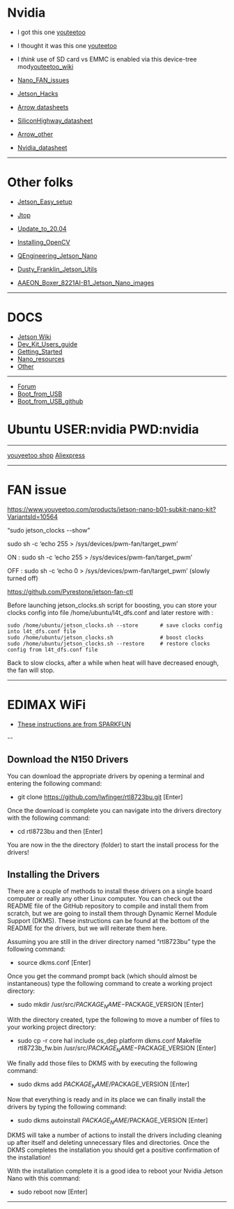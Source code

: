 # Nvidia

* I got this one [youteetoo](https://www.youyeetoo.com/products/jetson-nano-b01-subkit-nano-kit?VariantsId=10564)
* I thought it was this one [youteetoo](https://www.youyeetoo.com/blog/detail/jetson-nano-module-b-with-16g-emmc-nv0031-nv0030-35)
* I *think* use of SD card vs EMMC is enabled via this device-tree mod[youteetoo_wiki](https://wiki.youyeetoo.com/en/JETSON_NANO/Firmwareupdate)

* [Nano_FAN_issues](https://gr33nonline.wordpress.com/2022/07/04/jetson-nano-fan-issues/)
* [Jetson_Hacks](https://jetsonhacks.com/2019/10/10/jetson-nano-uart/)

* [Arrow datasheets](https://static6.arrow.com/aropdfconversion/d6d7d39921458360765c21faf5c22a3988a06ba9/jetson-nano-devkit-datasheet.pdf)
* [SiliconHighway_datasheet](https://siliconhighway.com/wp-content/gallery/jetson-nano-module-datasheet-us-1031771-r3-hr.pdf)
* [Arrow_other](https://www.arrow.com/en/products/945-13450-0000-000/nvidia)
* [Nvidia_datasheet](https://developer.nvidia.com/embedded/dlc/jetson-nano-system-module-datasheet)
---
# Other folks
* [Jetson_Easy_setup](https://github.com/rbonghi/jetson_easy)
* [Jtop](https://github.com/rbonghi/jetson_stats)

* [Update_to_20.04](https://qengineering.eu/install-ubuntu-20.04-on-jetson-nano.html)

* [Installing_OpenCV](https://github.com/Qengineering/Install-OpenCV-Jetson-Nano)
* [QEngineering_Jetson_Nano](https://qengineering.eu/install-opencv-on-jetson-nano.html)

* [Dusty_Franklin_Jetson_Utils](https://github.com/dusty-nv/jetson-utils)

* [AAEON_Boxer_8221AI-B1_Jetson_Nano_images](https://partnerzone.aaeon.com.tw/NAS/directory/Projects/BOXER-8221AI-B/Images/)
  
---
# DOCS

* [Jetson Wiki](https://elinux.org/Jetson)
* [Dev_Kit_Users_guide](https://developer.nvidia.com/embedded/downloads#?search=Jetson%20Nano%20Developer%20Kit%20User%20Guide)
* [Getting_Started](https://developer.nvidia.com/embedded/learn/get-started-jetson-nano-devkit)
* [Nano_resources](https://devtalk.nvidia.com/default/topic/1048642/jetson-nano/links-to-jetson-nano-resources-amp-wiki/)
* [Other](https://developer.nvidia.com/embedded/downloads#?search=module%20data%20sheet)

---
* [Forum](https://devtalk.nvidia.com/default/board/139/embedded-systems/1)
* [Boot_from_USB](https://jetsonhacks.com/2021/03/10/jetson-nano-boot-from-usb/)
* [Boot_from_USB_github](https://github.com/JetsonHacksNano/bootFromUSB)
  

# Ubuntu USER:nvidia PWD:nvidia

---
[youyeetoo shop](https://youyeetoo.com/nvidia-jetson-tx2-development-kit-8-gb-128-bit-lpddr4-32-gb-emmc-the-ai-solution-for-autonomous-machines-p0017.html)
[Aliexpress](https://www.aliexpress.com/item/32918486835.html)

---
# FAN issue

https://www.youyeetoo.com/products/jetson-nano-b01-subkit-nano-kit?VariantsId=10564


“sudo jetson_clocks --show”  

sudo sh -c ‘echo 255 > /sys/devices/pwm-fan/target_pwm’ 

ON :
sudo sh -c ‘echo 255 > /sys/devices/pwm-fan/target_pwm’

OFF :
sudo sh -c ‘echo 0 > /sys/devices/pwm-fan/target_pwm’
(slowly turned off)


https://github.com/Pyrestone/jetson-fan-ctl


Before launching jetson_clocks.sh script for boosting, 
you can store your clocks config into file /home/ubuntu/l4t_dfs.conf and later restore with :

```
sudo /home/ubuntu/jetson_clocks.sh --store       # save clocks config into l4t_dfs.conf file
sudo /home/ubuntu/jetson_clocks.sh               # boost clocks
sudo /home/ubuntu/jetson_clocks.sh --restore     # restore clocks config from l4t_dfs.conf file
```

Back to slow clocks, after a while when heat will have decreased enough, the fan will stop.

---
# EDIMAX WiFi

* [These instructions are from SPARKFUN](https://learn.sparkfun.com/tutorials/adding-wifi-to-the-nvidia-jetson/all)

--
## Download the N150 Drivers

You can download the appropriate drivers by opening a terminal and entering the following command:


* git clone https://github.com/lwfinger/rtl8723bu.git [Enter]

Once the download is complete you can navigate into the drivers directory with the following command:

* cd rtl8723bu and then [Enter]

You are now in the the directory (folder) to start the install process for the drivers!
## Installing the Drivers

There are a couple of methods to install these drivers on a single board computer or really any other Linux computer. You can check out the README file of the GitHub repository to compile and install them from scratch, but we are going to install them through Dynamic Kernel Module Support (DKMS). These instructions can be found at the bottom of the README for the drivers, but we will reiterate them here.

Assuming you are still in the driver directory named “rtl8723bu” type the following command:

* source dkms.conf [Enter]

Once you get the command prompt back (which should almost be instantaneous) type the following command to create a working project directory:

* sudo mkdir /usr/src/$PACKAGE_NAME-$PACKAGE_VERSION [Enter]

With the directory created, type the following to move a number of files to your working project directory:

* sudo cp -r core hal include os_dep platform dkms.conf Makefile rtl8723b_fw.bin /usr/src/$PACKAGE_NAME-$PACKAGE_VERSION [Enter]

We finally add those files to DKMS with by executing the following command:

* sudo dkms add $PACKAGE_NAME/$PACKAGE_VERSION [Enter]

Now that everything is ready and in its place we can finally install the drivers by typing the following command:

* sudo dkms autoinstall $PACKAGE_NAME/$PACKAGE_VERSION [Enter]

DKMS will take a number of actions to install the drivers including cleaning up after itself and deleting unnecessary files and directories. Once the DKMS completes the installation you should get a positive confirmation of the installation!

With the installation complete it is a good idea to reboot your Nvidia Jetson Nano with this command:

* sudo reboot now [Enter]
---

